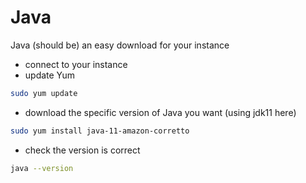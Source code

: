 # Java
Java (should be) an easy download for your instance
- connect to your instance
- update Yum
```bash
sudo yum update
```
- download the specific version of Java you want (using jdk11 here)
```bash
sudo yum install java-11-amazon-corretto
```
- check the version is correct
```bash
java --version
```